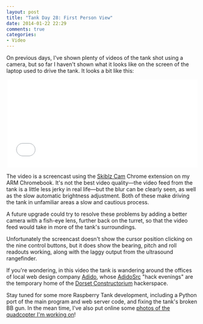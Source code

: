 ```yaml
---
layout: post
title: "Tank Day 28: First Person View"
date: 2014-01-22 22:29
comments: true
categories:
- Video
---
```


On previous days, I've shown plenty of videos of the tank shot using a camera, but so far I haven't shown what it looks like on the screen of the laptop used to drive the tank. It looks a bit like this:

<center><iframe src="//player.vimeo.com/video/84807725" width="500" height="231" frameborder="0" webkitallowfullscreen mozallowfullscreen allowfullscreen></iframe></center>

The video is a screencast using the [Skiblz Cam](https://chrome.google.com/webstore/detail/pcdkccdcpolgiolpicppmooleojaacnp) Chrome extension on my ARM Chromebook. It's not the best video quality&mdash;the video feed from the tank is a little less jerky in real life&mdash;but the blur can be clearly seen, as well as the slow automatic brightness adjustment. Both of these make driving the tank in unfamiliar areas a slow and cautious process.

A future upgrade could try to resolve these problems by adding a better camera with a fish-eye lens, further back on the turret, so that the video feed would take in more of the tank's surroundings.

Unfortunately the screencast doesn't show the cursor position clicking on the nine control buttons, but it does show the bearing, pitch and roll readouts working, along with the laggy output from the ultrasound rangefinder.

If you're wondering, in this video the tank is wandering around the offices of local web design company [Adido](http://adi.do), whose [AdidoSrc](http://src.adi.do) "hack evenings" are the temporary home of the [Dorset Constructorium](http://constructorium.org) hackerspace.

Stay tuned for some more Raspberry Tank development, including a Python port of the main program and web server code, and fixing the tank's broken BB gun. In the mean time, I've also put online some [photos of the quadcopter I'm working on](/hardware/quadcopter)!
